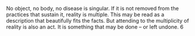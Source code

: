 ﻿

No object, no body, no disease is singular. If it is not removed from the practices that sustain it, reality is multiple. This may be read as a description that beautifully fits the facts. But attending to the multiplicity of reality is also an act. It is something that may be done – or left undone.  6


